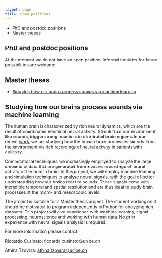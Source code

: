 ```yaml
---
layout: page
title: Open positions
---
```


* [PhD and postdoc positions](#phd-and-postdoc-positions)
* [Master theses](#master-theses) 
 
## PhD and postdoc positions

At the moment we do not have an open position. Informal inquiries for future possibilities are welcome.


## Master theses
* [Studying how our brains process sounds via machine learning](#studying-how-our-brains-process-sounds-via-machine-learning)

## Studying how our brains process sounds via machine learning

The human brain is characterized by rich neural dynamics, which are the result of coordinated electrical neural activity. Stimuli from our environment, like sounds, trigger strong reactions in distributed brain regions. In our recent [work](https://www.biorxiv.org/content/10.1101/2022.09.27.509695v2), we are studying how the human brain processes sounds from the environment via rich recordings of neural activity in patients with epilepsy. 

Computational techniques are increasingly employed to analyze the large amounts of data that are generated from invasive recordings of neural activity of the human brain. In this project, we will employ machine learning and simulation techniques to analyse neural signals, with the goal of better understanding how our brains react to sounds. These signals come with incredible temporal and spatial resolution and are thus ideal to study brain processes at the micro- and mesoscopic levels.
 
The project is suitable for a Master thesis project. The student working on it should be motivated to program indepentently in Python for analyzing rich datasets. This project will give experience with machine learning, signal processing, neuroscience and working with human data. No prior experience with neural signals analysis is required.

For more information please contact:

Riccardo Cusinato: riccardo.cusinato@unibe.ch

Athina Tzovara: athina.tzovara@unibe.ch



